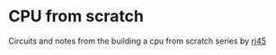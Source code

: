 # CPU from scratch

Circuits and notes from the building a cpu from scratch series by [rj45](https://www.youtube.com/@rj45Creates)
